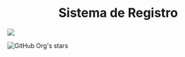 <h1 align="center">Sistema de Registro</h1>

<p align="left">
   <img src="https://img.shields.io/badge/STATUS-EN%20DESAROLLO-green">
   </p>

![GitHub Org's stars](https://img.shields.io/github/stars/YeriRangel?style=social)

